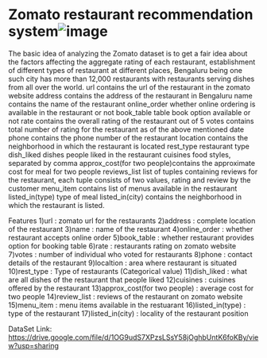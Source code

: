 # Zomato restaurant recommendation system![image](https://user-images.githubusercontent.com/67328106/114341133-add81d80-9b76-11eb-8ead-766419dbfad1.png)

The basic idea of analyzing the Zomato dataset is to get a fair idea about the factors affecting the aggregate rating of 
each restaurant, establishment of different types of restaurant at different places, Bengaluru being one such city has 
more than 12,000 restaurants with restaurants serving dishes from all over the world. 
url contains the url of the restaurant in the zomato website address contains 
the address of the restaurant in Bengaluru name contains the name of the restaurant online_order whether online ordering
is available in the restaurant or not book_table table book option available or not rate contains the overall rating of 
the restaurant out of 5 votes contains total number of rating for the restaurant as of 
the above mentioned date phone contains the phone number of the restaurant location contains 
the neighborhood in which the restaurant is located rest_type restaurant type dish_liked dishes people liked in 
the restaurant cuisines food styles, separated by comma approx_cost(for two people)contains the approximate cost for meal for two people 
reviews_list list of tuples containing reviews for the restaurant, each tuple consists of two values, rating and review by 
the customer menu_item contains list of menus available in the restaurant listed_in(type) type of meal listed_in(city) contains 
the neighborhood in which the restaurant is listed.


Features
1)url : zomato url for the restaurants
2)address : complete location of the restaurant
3)name : name of the restaurant
4)online_order : whether restaurant accepts online order
5)book_table : whether restaurant provides option for booking table
6)rate : restaurants rating on zomato website
7)votes : number of individual who voted for restaurants
8)phone : contact details of the restaurant
9)localtion : area where restaurant is situated
10)rest_type : Type of restaurants (Categorical value)
11)dish_liked : what are all dishes of the restaurant that people liked
12)cuisines : cuisines offered by the restaurant
13)approx_cost(for two people) : average cost for two people
14)review_list : reviews of the restaurant on zomato website
15)menu_item : menu items available in the restuarant
16)listed_in(type) : type of the restaurant
17)listed_in(city) : locality of the restaurant position

DataSet Link: https://drive.google.com/file/d/1OG9udS7XPzsLSsY58jOghbUntK6foKBy/view?usp=sharing
